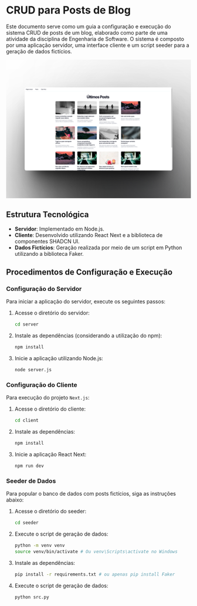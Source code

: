 # CRUD para Posts de Blog

Este documento serve como um guia a configuração e execução do sistema CRUD de posts de um blog, elaborado como parte de uma atividade da disciplina de Engenharia de Software. O sistema é composto por uma aplicação servidor, uma interface cliente e um script seeder para a geração de dados fictícios.

![Screenshot de demonstração](images/shot.png "Screenshot de demonstração")

## Estrutura Tecnológica

- **Servidor**: Implementado em Node.js.
- **Cliente**: Desenvolvido utilizando React Next e a biblioteca de componentes SHADCN UI.
- **Dados Fictícios**: Geração realizada por meio de um script em Python utilizando a biblioteca Faker.

## Procedimentos de Configuração e Execução

### Configuração do Servidor

Para iniciar a aplicação do servidor, execute os seguintes passos:

1. Acesse o diretório do servidor:
   ```bash
   cd server

2. Instale as dependências (considerando a utilização do npm):
   ```bash
   npm install

3. Inicie a aplicação utilizando Node.js:
   ```bash
   node server.js

### Configuração do Cliente
Para execução do projeto `Next.js`:

1. Acesse o diretório do cliente:
   ```bash
   cd client

2. Instale as dependências:
   ```bash
   npm install

3. Inicie a aplicação React Next:
   ```bash
   npm run dev

### Seeder de Dados
Para popular o banco de dados com posts fictícios, siga as instruções abaixo:

1. Acesse o diretório do seeder:
   ```bash
   cd seeder

2. Execute o script de geração de dados:
    ```bash
    python -m venv venv
    source venv/bin/activate # Ou venv\Scripts\activate no Windows

3. Instale as dependências:
    ```bash
    pip install -r requirements.txt # ou apenas pip install Faker

4. Execute o script de geração de dados:
    ```bash
    python src.py


